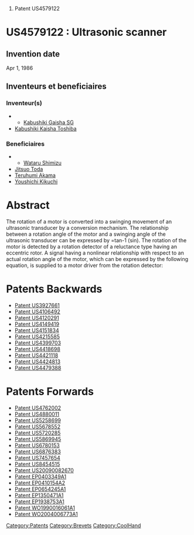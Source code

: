 1.  Patent US4579122

US4579122 : Ultrasonic scanner
==============================

Invention date
--------------

Apr 1, 1986

Inventeurs et beneficiaires
---------------------------

### Inventeur(s)

-   -   [Kabushiki Gaisha SG](Kabushiki_Gaisha_SG "wikilink")
-   [Kabushiki Kaisha Toshiba](Kabushiki_Kaisha_Toshiba "wikilink")

### Beneficiaires

-   -   [Wataru Shimizu](Wataru_Shimizu "wikilink")
-   [Jitsuo Toda](Jitsuo_Toda "wikilink")
-   [Teruhumi Akama](Teruhumi_Akama "wikilink")
-   [Youshichi Kikuchi](Youshichi_Kikuchi "wikilink")

Abstract
========

The rotation of a motor is converted into a swinging movement of an
ultrasonic transducer by a conversion mechanism. The relationship
between a rotation angle of the motor and a swinging angle of the
ultrasonic transducer can be expressed by =tan-1 (sin). The rotation of
the motor is detected by a rotation detector of a reluctance type having
an eccentric rotor. A signal having a nonlinear relationship with
respect to an actual rotation angle of the motor, which can be expressed
by the following equation, is supplied to a motor driver from the
rotation detector:

Patents Backwards
=================

-   [Patent US3927661](Patent_US3927661 "wikilink")
-   [Patent US4106492](Patent_US4106492 "wikilink")
-   [Patent US4120291](Patent_US4120291 "wikilink")
-   [Patent US4149419](Patent_US4149419 "wikilink")
-   [Patent US4151834](Patent_US4151834 "wikilink")
-   [Patent US4215585](Patent_US4215585 "wikilink")
-   [Patent US4399703](Patent_US4399703 "wikilink")
-   [Patent US4418698](Patent_US4418698 "wikilink")
-   [Patent US4421118](Patent_US4421118 "wikilink")
-   [Patent US4424813](Patent_US4424813 "wikilink")
-   [Patent US4479388](Patent_US4479388 "wikilink")

Patents Forwards
================

-   [Patent US4762002](Patent_US4762002 "wikilink")
-   [Patent US4880011](Patent_US4880011 "wikilink")
-   [Patent US5258699](Patent_US5258699 "wikilink")
-   [Patent US5678552](Patent_US5678552 "wikilink")
-   [Patent US5720285](Patent_US5720285 "wikilink")
-   [Patent US5869945](Patent_US5869945 "wikilink")
-   [Patent US6780153](Patent_US6780153 "wikilink")
-   [Patent US6876383](Patent_US6876383 "wikilink")
-   [Patent US7457654](Patent_US7457654 "wikilink")
-   [Patent US8454515](Patent_US8454515 "wikilink")
-   [Patent US20090082670](Patent_US20090082670 "wikilink")
-   [Patent EP0403349A1](Patent_EP0403349A1 "wikilink")
-   [Patent EP0410154A2](Patent_EP0410154A2 "wikilink")
-   [Patent EP0654245A1](Patent_EP0654245A1 "wikilink")
-   [Patent EP1350471A1](Patent_EP1350471A1 "wikilink")
-   [Patent EP1938753A1](Patent_EP1938753A1 "wikilink")
-   [Patent WO1990016061A1](Patent_WO1990016061A1 "wikilink")
-   [Patent WO2004006773A1](Patent_WO2004006773A1 "wikilink")

<Category:Patents> <Category:Brevets> <Category:CoolHand>
